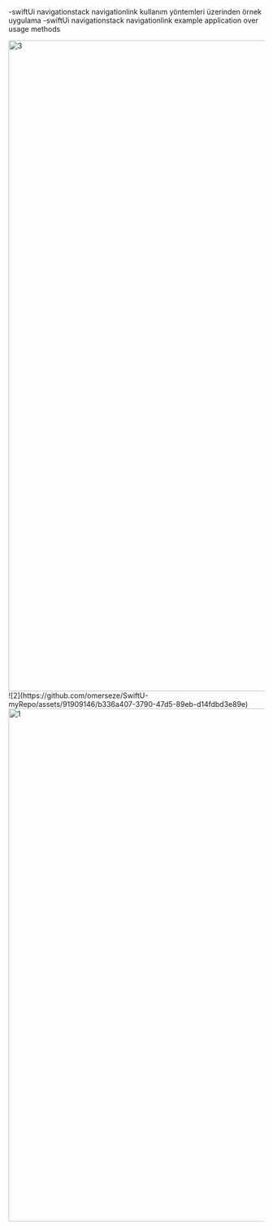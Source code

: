 -swiftUi navigationstack navigationlink kullanım yöntemleri üzerinden örnek uygulama
-swiftUi navigationstack navigationlink example application over usage methods

<img width="1280" alt="3" src="https://github.com/omerseze/SwiftU-myRepo/assets/91909146/a4aa11dc-edde-4e38-a9ab-6c2ac372b1ad">
![2](https://github.com/omerseze/SwiftU-myRepo/assets/91909146/b336a407-3790-47d5-89eb-d14fdbd3e89e)
<img width="1009" alt="1" src="https://github.com/omerseze/SwiftU-myRepo/assets/91909146/67aa7545-9c3a-4ef4-8567-e563bc73f0c0">
